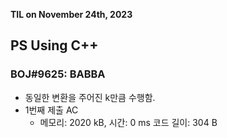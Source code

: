 **TIL on November 24th, 2023**

## PS Using C++
### BOJ#9625: BABBA
* 동일한 변환을 주어진 k만큼 수행함.
* 1번째 제출 AC
    - 메모리: 2020 kB, 시간: 0 ms 코드 길이: 304 B

